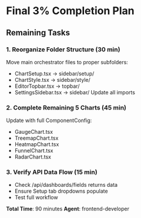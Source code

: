 # Final 3% Completion Plan

## Remaining Tasks

### 1. Reorganize Folder Structure (30 min)
Move main orchestrator files to proper subfolders:
- ChartSetup.tsx → sidebar/setup/
- ChartStyle.tsx → sidebar/style/
- EditorTopbar.tsx → topbar/
- SettingsSidebar.tsx → sidebar/
Update all imports

### 2. Complete Remaining 5 Charts (45 min)
Update with full ComponentConfig:
- GaugeChart.tsx
- TreemapChart.tsx
- HeatmapChart.tsx
- FunnelChart.tsx
- RadarChart.tsx

### 3. Verify API Data Flow (15 min)
- Check /api/dashboards/fields returns data
- Ensure Setup tab dropdowns populate
- Test full workflow

**Total Time**: 90 minutes
**Agent**: frontend-developer
